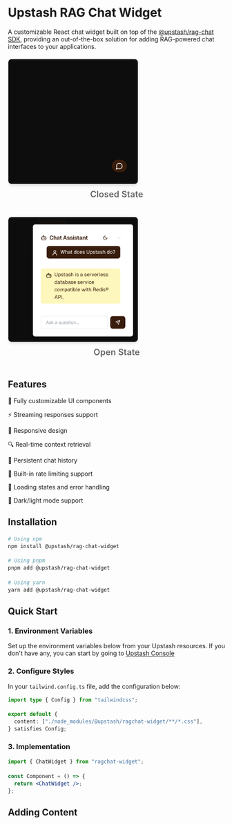 # Upstash RAG Chat Widget

A customizable React chat widget built on top of the [@upstash/rag-chat SDK](), providing an out-of-the-box solution for adding RAG-powered chat interfaces to your applications.

<div style="display: flex; gap: 20px; margin: 20px 0; flex-wrap: wrap;">
  <div style="flex: 1; min-width: 300px;">
    <img 
      src="./public/images/widget-closed.png" 
      alt="RAG Chat Widget - Closed State" 
      style="border: 1px solid #e5e7eb; border-radius: 8px; box-shadow: 0 4px 6px -1px rgba(0, 0, 0, 0.1);"
      width="300"
    />
    <p style="text-align: center; color: #666; margin-top: 8px; font-weight: 600; font-size: 20px;">Closed State</p>
  </div>
  <div style="flex: 1; min-width: 300px;">
    <img 
      src="./public/images/widget-open.png" 
      alt="RAG Chat Widget - Open State" 
      style="border: 1px solid #e5e7eb; border-radius: 8px; box-shadow: 0 4px 6px -1px rgba(0, 0, 0, 0.1);"
      width="300"
    />
    <p style="text-align: center; color: #666; margin-top: 8px; font-weight: 600; font-size: 20px;">Open State</p>
  </div>
</div>

## Features

🎨 Fully customizable UI components

⚡ Streaming responses support

📱 Responsive design

🔍 Real-time context retrieval

💾 Persistent chat history

🎯 Built-in rate limiting support

🔄 Loading states and error handling

🎨 Dark/light mode support

## Installation

```bash
# Using npm
npm install @upstash/rag-chat-widget

# Using pnpm
pnpm add @upstash/rag-chat-widget

# Using yarn
yarn add @upstash/rag-chat-widget
```

## Quick Start

### 1. Environment Variables

Set up the environment variables below from your Upstash resources. If you don't have any, you can start by going to [Upstash Console](https://console.upstash.com)

### 2. Configure Styles

In your `tailwind.config.ts` file, add the configuration below:

```ts
import type { Config } from "tailwindcss";

export default {
  content: ["./node_modules/@upstash/ragchat-widget/**/*.css"],
} satisfies Config;
```

### 3. Implementation

```jsx
import { ChatWidget } from "ragchat-widget";

const Component = () => {
  return <ChatWidget />;
};
```

## Adding Content
